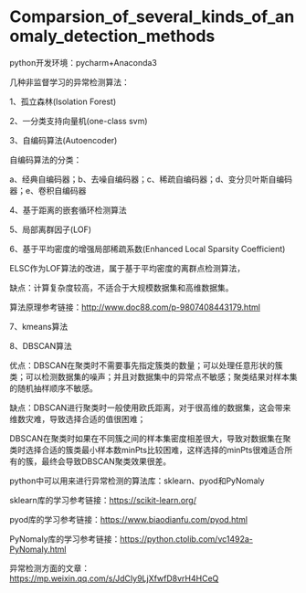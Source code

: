 # Comparsion_of_several_kinds_of_anomaly_detection_methods

python开发环境：pycharm+Anaconda3

几种非监督学习的异常检测算法：

1、孤立森林(Isolation Forest)

2、一分类支持向量机(one-class svm)

3、自编码算法(Autoencoder)

自编码算法的分类：

a、经典自编码器；b、去噪自编码器；c、稀疏自编码器；d、变分贝叶斯自编码器；e、卷积自编码器

4、基于距离的嵌套循环检测算法

5、局部离群因子(LOF)

6、基于平均密度的增强局部稀疏系数(Enhanced Local Sparsity Coefficient)

ELSC作为LOF算法的改进，属于基于平均密度的离群点检测算法，

缺点：计算复杂度较高，不适合于大规模数据集和高维数据集。

 
算法原理参考链接：http://www.doc88.com/p-9807408443179.html

7、kmeans算法

8、DBSCAN算法

优点：DBSCAN在聚类时不需要事先指定簇类的数量；可以处理任意形状的簇类；可以检测数据集的噪声；并且对数据集中的异常点不敏感；聚类结果对样本集的随机抽样顺序不敏感。

缺点：DBSCAN进行聚类时一般使用欧氏距离，对于很高维的数据集，这会带来维数灾难，导致选择合适的值很困难；

DBSCAN在聚类时如果在不同簇之间的样本集密度相差很大，导致对数据集在聚类时选择合适的簇类最小样本数minPts比较困难，这样选择的minPts很难适合所有的簇，最终会导致DBSCAN聚类效果很差。


python中可以用来进行异常检测的算法库：sklearn、pyod和PyNomaly

sklearn库的学习参考链接：https://scikit-learn.org/

pyod库的学习参考链接：https://www.biaodianfu.com/pyod.html

PyNomaly库的学习参考链接：https://python.ctolib.com/vc1492a-PyNomaly.html


异常检测方面的文章：
https://mp.weixin.qq.com/s/JdCIy9LjXfwfD8vrH4HCeQ
